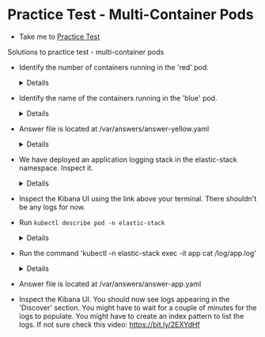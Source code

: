 # Practice Test - Multi-Container Pods

- Take me to [Practice Test](https://kodekloud.com/topic/practice-test-multi-container-pods/)
  
Solutions to practice test - multi-container pods

- Identify the number of containers running in the 'red' pod.
  
  <details>
  
  ```
  kubectl get pod red
  ```

  </details>
  
- Identify the name of the containers running in the 'blue' pod.

  <details>
  ```
  $ kubectl describe pod blue
  ```
  </details>

- Answer file is located at /var/answers/answer-yellow.yaml

  <details>
  ```
  $ kubectl create -f /var/answers/answer-yellow.yaml
  ```
  </details>
  
- We have deployed an application logging stack in the elastic-stack namespace. Inspect it.
  
  <details>
  ```
  $ kubectl get pods -n elastic-stack
  ```
  </details>
  
- Inspect the Kibana UI using the link above your terminal. There shouldn't be any logs for now.

- Run `kubectl describe pod -n elastic-stack`

  <details>
  ```
  $ kubectl describe pod -n elastic-stack
  ```
  </details>
  
- Run the command 'kubectl -n elastic-stack exec -it app cat /log/app.log'
  
  <details>
  ```
  $ kubectl -n elastic-stack exec -it app cat /log/app.log
  ```
  </details>
  
- Answer file is located at /var/answers/answer-app.yaml
  
- Inspect the Kibana UI. You should now see logs appearing in the 'Discover' section. You might have to wait for a couple of minutes for the logs to populate. You might have to create an index pattern to list the logs. If not sure check this video: <https://bit.ly/2EXYdHf>
  